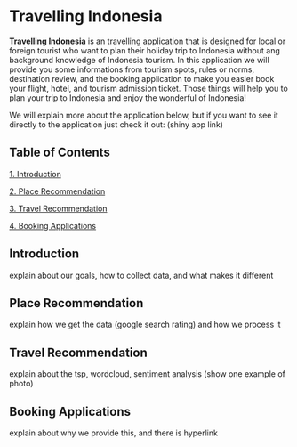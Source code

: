 # Travelling Indonesia

**Travelling Indonesia** is an travelling application that is designed for local or foreign tourist who want to plan their holiday trip to Indonesia without ang background knowledge of Indonesia tourism. In this application we will provide you some informations from tourism spots, rules or norms, destination review, and the booking application to make you easier book your flight, hotel, and tourism admission ticket. Those things will help you to plan your trip to Indonesia and enjoy the wonderful of Indonesia!

We will explain more about the application below, but if you want to see it directly to the application just check it out: (shiny app link)

## Table of Contents 
[1. Introduction](#Intro)

[2. Place Recommendation](#Place)

[3. Travel Recommendation](#Travel)

[4. Booking Applications](#Booking)

<a name="Intro"></a>
## Introduction
explain about our goals, how to collect data, and what makes it different

<a name="Place"></a>
## Place Recommendation
explain how we get the data (google search rating) and how we process it

<a name="Travel"></a>
## Travel Recommendation
explain about the tsp, wordcloud, sentiment analysis (show one example of photo)

<a name="Booking"></a>
## Booking Applications
explain about why we provide this, and there is hyperlink
